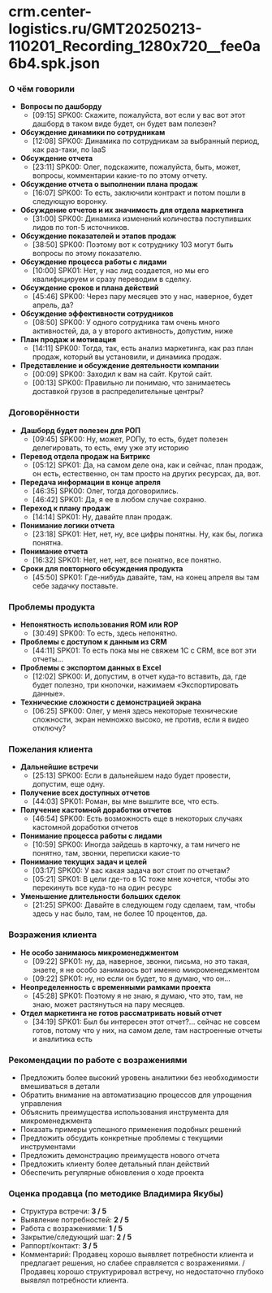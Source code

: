 # crm.center-logistics.ru/GMT20250213-110201_Recording_1280x720__fee0a6b4.spk.json

### О чём говорили
- **Вопросы по дашборду**
  - [09:15] SPK00: Скажите, пожалуйста, вот если у вас вот этот дашборд в таком виде будет, он будет вам полезен?
- **Обсуждение динамики по сотрудникам**
  - [12:08] SPK00: Динамика по сотрудникам за выбранный период, как раз-таки, по IaaS
- **Обсуждение отчета**
  - [23:11] SPK00: Олег, подскажите, пожалуйста, быть, может, вопросы, комментарии какие-то по этому отчету.
- **Обсуждение отчета о выполнении плана продаж**
  - [16:07] SPK00: То есть, заключили контракт и потом пошли в следующую воронку.
- **Обсуждение отчетов и их значимость для отдела маркетинга**
  - [31:00] SPK00: Динамика изменений количества поступивших лидов по топ-5 источников.
- **Обсуждение показателей и этапов продаж**
  - [38:50] SPK00: Поэтому вот к сотруднику 103 могут быть вопросы по этому показателю.
- **Обсуждение процесса работы с лидами**
  - [10:00] SPK01: Нет, у нас лид создается, но мы его квалифицируем и сразу переводим в сделку.
- **Обсуждение сроков и плана действий**
  - [45:46] SPK00: Через пару месяцев это у нас, наверное, будет апрель, да?
- **Обсуждение эффективности сотрудников**
  - [08:50] SPK00: У одного сотрудника там очень много активностей, да, а у второго активность, допустим, ниже
- **План продаж и мотивация**
  - [14:11] SPK00: Тогда, так, есть анализ маркетинга, как раз план продаж, который вы установили, и динамика продаж.
- **Представление и обсуждение деятельности компании**
  - [00:09] SPK00: Заходил к вам на сайт. Крутой сайт.
  - [00:13] SPK00: Правильно ли понимаю, что занимаетесь доставкой грузов в распределительные центры?

### Договорённости
- **Дашборд будет полезен для РОП**
  - [09:45] SPK00: Ну, может, РОПу, то есть, будет полезен делегировать, то есть, ему уже эту историю
- **Перевод отдела продаж на Битрикс**
  - [05:12] SPK01: Да, на самом деле она, как и сейчас, план продаж, он есть, естественно, он там просто на других ресурсах, да, вот.
- **Передача информации в конце апреля**
  - [46:35] SPK00: Олег, тогда договорились.
  - [46:42] SPK01: Да, я ее в любом случае сохраню.
- **Переход к плану продаж**
  - [14:14] SPK01: Ну, давайте план продаж.
- **Понимание логики отчета**
  - [23:18] SPK01: Нет, нет, ну, все цифры понятны. Ну, как бы, логика понятна.
- **Понимание отчета**
  - [16:32] SPK01: Нет, нет, нет, все понятно, все понятно.
- **Сроки для повторного обсуждения продукта**
  - [45:50] SPK01: Где-нибудь давайте, там, на конец апреля вы там себе задачку поставьте.

### Проблемы продукта
- **Непонятность использования ROM или ROP**
  - [30:49] SPK00: То есть, здесь непонятно.
- **Проблемы с доступом к данным из CRM**
  - [44:11] SPK01: То есть пока мы не свяжем 1С с CRM, все вот эти отчеты...
- **Проблемы с экспортом данных в Excel**
  - [12:02] SPK00: И, допустим, в отчет куда-то вставить, да, где будет полезно, три кнопочки, нажимаем «Экспортировать данные».
- **Технические сложности с демонстрацией экрана**
  - [06:25] SPK00: Олег, у меня здесь некоторые технические сложности, экран немножко высоко, не против, если я видео отключу?

### Пожелания клиента
- **Дальнейшие встречи**
  - [25:13] SPK00: Если в дальнейшем надо будет провести, допустим, еще одну.
- **Получение всех доступных отчетов**
  - [44:03] SPK01: Роман, вы мне вышлите все, что есть.
- **Получение кастомной доработки отчетов**
  - [46:54] SPK00: Есть возможность еще в некоторых случаях кастомной доработки отчетов
- **Понимание процесса работы с лидами**
  - [10:59] SPK00: Иногда зайдешь в карточку, а там ничего не понятно, там, звонки, переписки какие-то
- **Понимание текущих задач и целей**
  - [03:17] SPK00: У вас какая задача вот стоит по отчетам?
  - [05:21] SPK01: В цели где-то в 1С тоже мне хочется, чтобы это перекинуть все куда-то на один ресурс
- **Уменьшение длительности больших сделок**
  - [21:25] SPK00: Давайте в следующем году сделаем, там, чтобы здесь у нас было, там, не более 10 процентов, да.

### Возражения клиента
- **Не особо занимаюсь микроменеджментом**
  - [09:22] SPK01: ну, да, наверное, звонки, письма, но это такая, знаете, я не особо занимаюсь вот именно микроменеджментом
  - [09:22] SPK01: ну, но если он будет, то я думаю, что он...
- **Неопределенность с временными рамками проекта**
  - [45:28] SPK01: Поэтому я не знаю, я думаю, что это, там, не знаю, может растянуться на пару месяцев.
- **Отдел маркетинга не готов рассматривать новый отчет**
  - [34:19] SPK01: Был бы интересен этот отчет?... сейчас не совсем готов, потому что у них, на самом деле, там настроенные отчеты и аналитика есть

### Рекомендации по работе с возражениями
- Предложить более высокий уровень аналитики без необходимости вмешиваться в детали
- Обратить внимание на автоматизацию процессов для упрощения управления
- Объяснить преимущества использования инструмента для микроменеджмента
- Показать примеры успешного применения подобных решений
- Предложить обсудить конкретные проблемы с текущими инструментами
- Предложить демонстрацию преимуществ нового отчета
- Предложить клиенту более детальный план действий
- Обеспечить регулярные обновления о ходе проекта

### Оценка продавца (по методике Владимира Якубы)
- Структура встречи: **3 / 5**
- Выявление потребностей: **2 / 5**
- Работа с возражениями: **1 / 5**
- Закрытие/следующий шаг: **2 / 5**
- Раппорт/контакт: **3 / 5**
- Комментарий: Продавец хорошо выявляет потребности клиента и предлагает решения, но слабее справляется с возражениями. / Продавец хорошо структурировал встречу, но недостаточно глубоко выявлял потребности клиента.
